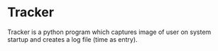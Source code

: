 # Tracker
Tracker is a python program which captures image of user on system startup and creates a log file (time as entry).
